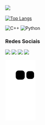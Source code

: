 <div align=>
  <a href="https://github.com/lauansantana">
  <img height="138em" src="https://github-readme-stats.vercel.app/api?username=lauansantana&show_icons=true&theme=github_dark&include_all_commits=true&count_private=true"/>

 [![Top Langs](https://github-readme-stats.vercel.app/api/top-langs/?username=lauansantana&layout=compact&theme=github_dark)](https://github.com/anuraghazra/github-readme-stats)
  
![C++](https://img.shields.io/badge/c++-%2300599C.svg?style=for-the-badge&logo=c%2B%2B&logoColor=white)
![Python](https://img.shields.io/badge/python-3670A0?style=for-the-badge&logo=python&logoColor=ffdd54)
  

### Redes Sociais

<div> 
  <a href="https://www.instagram.com/lauansantana_/" target="_blank"><img src="https://img.shields.io/badge/-Instagram-%23E4405F?style=for-the-badge&logo=instagram&logoColor=white" target="_blank"></a>
  <a href = "mailto:lauansantana2@gmail.com"><img src="https://img.shields.io/badge/Gmail-D14836?style=for-the-badge&logo=gmail&logoColor=white" target="_blank"></a>
  <a href="https://www.linkedin.com/in/lauan-santana-9491a3186/" target="_blank"><img src="https://img.shields.io/badge/-LinkedIn-%230077B5?style=for-the-badge&logo=linkedin&logoColor=white" target="_blank"></a>
  <a href="https://steamcommunity.com/id/FXTR0T/" target="_blank"><img src="https://img.shields.io/badge/Steam-000000?style=for-the-badge&logo=steam&logoColor=white" target="_blank"></a>

![snake gif](https://github.com/lauansantana/lauansantana/blob/output/github-contribution-grid-snake.svg)
<div>
